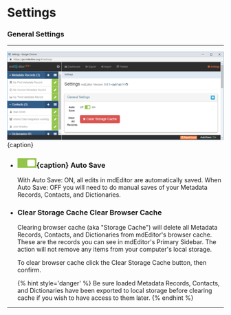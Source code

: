 # Settings
### General Settings
---

![General Settings](/assets/reference/settings/settings-general.png){caption}


* ### ![Auto Save Switch](/assets/bullets/switch-right.png){caption} Auto Save

  With Auto Save: ON, all edits in mdEditor are automatically saved.  When Auto Save: OFF you will need to do manual saves of your <span class="md-panel">Metadata Records</span>, <span class="md-panel">Contacts</span>, and <span class="md-panel">Dictionaries</span>. 
  
* ### <span class="btn btn-danger btn-sm">Clear Storage Cache</span> Clear Browser Cache

  Clearing browser cache (aka "Storage Cache") will delete all <span class="md-panel">Metadata Records</span>, <span class="md-panel">Contacts</span>, and <span class="md-panel">Dictionaries</span> from mdEditor's browser cache.  These are the records you can see in mdEditor's <span class="md-window">Primary Sidebar</span>. The action will not remove any items from your computer's local storage.
  
  To clear browser cache click the <span class="btn btn-danger btn-xs"> <i class="fa fa-times"> </i> Clear Storage Cache</span> button, then confirm. 
  
  {% hint style='danger' %}
  Be sure loaded <span class="md-panel">Metadata Records</span>, <span class="md-panel">Contacts</span>, and <span class="md-panel">Dictionaries</span> have been exported to local storage before clearing cache if you wish to have access to them later.
  {% endhint %}

---
  